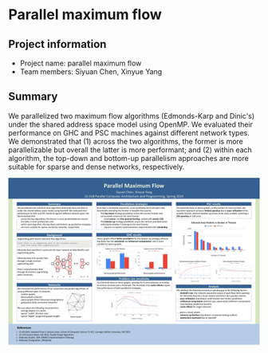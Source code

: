 # Parallel maximum flow

## Project information

- Project name: parallel maximum flow
- Team members: Siyuan Chen, Xinyue Yang

## Summary

We parallelized two maximum flow algorithms
(Edmonds-Karp and Dinic's)
under the shared address space model using OpenMP.
We evaluated their performance on GHC and PSC machines against different network
types.
We demonstrated that (1) across the two algorithms,
the former is more parallelizable but overall the latter is more performant;
and (2) within each algorithm,
the top-down and bottom-up parallelism approaches are more suitable for sparse
and dense networks,
respectively.

<a href="docs/report.pdf" class="image fit">
    <img src="docs/poster.pdf" alt="poster">
</a>
